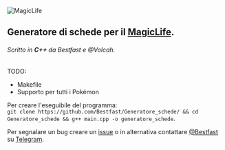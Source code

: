 ![MagicLife](https://upload.vstanced.com/images/2017/08/29/mHr.png)
## Generatore di schede per il [MagicLife](http://magiclife.forumcommunity.net). 
###### Scritto in **C++** da Bestfast e @Volcah.

TODO: 
* Makefile
* Supporto per tutti i Pokémon

Per creare l'eseguibile del programma:  
```git clone https://github.com/Bestfast/Generatore_schede/ && cd Generatore_schede && g++ main.cpp -o generatore_schede```.

Per segnalare un bug creare un [issue](https://github.com/Bestfast/Generatore_schede/issues/new) o in alternativa contattare [@Bestfast](https://t.me/Bestfast) su [Telegram](https://telegram.org).
